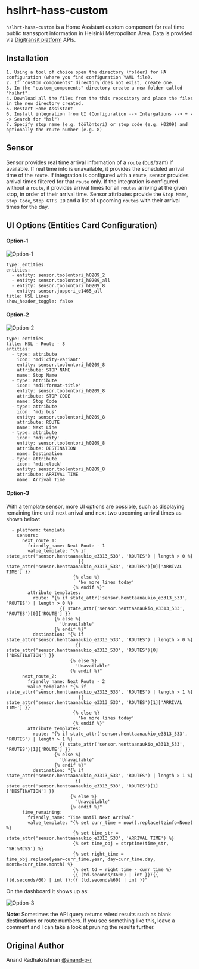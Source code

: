 # hslhrt-hass-custom
`hslhrt-hass-custom` is a Home Assistant custom component for real time public transsport information in Helsinki Metropoliton Area. Data is provided via [Digitransit platform](https://digitransit.fi/en/) APIs.

## Installation

    1. Using a tool of choice open the directory (folder) for HA configuration (where you find configuration YAML file).
    2. If "custom_components" directory does not exist, create one.
    3. In the "custom_components" directory create a new folder called "hslhrt".
    4. Download all the files from the this repository and place the files in the new directory created.
    5. Restart Home Assistant
    6. Install integration from UI (Configuration --> Intergations --> + --> Search for "hsl")
    7. Specify stop name (e.g. töölöntori) or stop code (e.g. H0209) and optionally the route number (e.g. 8) 

## Sensor

Sensor provides real time arrival information of a `route` (bus/tram) if available. If real time info is unavailable, it provides the scheduled arrival time of the `route`. If integration is configured with a `route`, sensor provides arrival times filtered for that `route` only. If the integration is configured without a `route`, it provides arrival times for all `routes` arriving at the given stop, in order of their arrival time. Sensor attributes provide the `Stop Name`, `Stop Code`, `Stop GTFS ID` and a list of upcoming `routes` with their arrival times for the day.

## UI Options (Entities Card Configuration)

#### Option-1

![Option-1](resources/images/ui-option-1.jpg?raw=true)

```
type: entities
entities:
  - entity: sensor.toolontori_h0209_2
  - entity: sensor.toolontori_h0209_all
  - entity: sensor.toolontori_h0209_8
  - entity: sensor.jupperi_e1465_all
title: HSL Lines
show_header_toggle: false
```


#### Option-2

![Option-2](resources/images/ui-option-2.jpg?raw=true)

```
type: entities
title: HSL - Route - 8
entities:
  - type: attribute
    icon: 'mdi:city-variant'
    entity: sensor.toolontori_h0209_8
    attribute: STOP NAME
    name: Stop Name
  - type: attribute
    icon: 'mdi:format-title'
    entity: sensor.toolontori_h0209_8
    attribute: STOP CODE
    name: Stop Code
  - type: attribute
    icon: 'mdi:bus'
    entity: sensor.toolontori_h0209_8
    attribute: ROUTE
    name: Next Line
  - type: attribute
    icon: 'mdi:city'
    entity: sensor.toolontori_h0209_8
    attribute: DESTINATION
    name: Destination
  - type: attribute
    icon: 'mdi:clock'
    entity: sensor.toolontori_h0209_8
    attribute: ARRIVAL TIME
    name: Arrival Time
```

#### Option-3
With a template sensor, more UI options are possible, such as displaying remaining time until next arrival and next two upcoming arrival times as shown below:

```
  - platform: template
    sensors:
      next_route_1:
        friendly_name: Next Route - 1
        value_template: "{% if state_attr('sensor.henttaanaukio_e3313_533', 'ROUTES') | length > 0 %}
                           {{ state_attr('sensor.henttaanaukio_e3313_533', 'ROUTES')[0]['ARRIVAL TIME'] }}
                         {% else %}
                           'No more lines today'
                         {% endif %}"
        attribute_templates:
          route: "{% if state_attr('sensor.henttaanaukio_e3313_533', 'ROUTES') | length > 0 %}
                    {{ state_attr('sensor.henttaanaukio_e3313_533', 'ROUTES')[0]['ROUTE'] }}
                  {% else %}
                    'Unavailable'
                  {% endif %}"
          destination: "{% if state_attr('sensor.henttaanaukio_e3313_533', 'ROUTES') | length > 0 %}
                          {{ state_attr('sensor.henttaanaukio_e3313_533', 'ROUTES')[0]['DESTINATION'] }}
                        {% else %}
                          'Unavailable'
                        {% endif %}"
      next_route_2:
        friendly_name: Next Route - 2
        value_template: "{% if state_attr('sensor.henttaanaukio_e3313_533', 'ROUTES') | length > 1 %}
                           {{ state_attr('sensor.henttaanaukio_e3313_533', 'ROUTES')[1]['ARRIVAL TIME'] }}
                         {% else %}
                           'No more lines today'
                         {% endif %}"
        attribute_templates:
          route: "{% if state_attr('sensor.henttaanaukio_e3313_533', 'ROUTES') | length > 1 %}
                    {{ state_attr('sensor.henttaanaukio_e3313_533', 'ROUTES')[1]['ROUTE'] }}
                  {% else %}
                    'Unavailable'
                  {% endif %}"
          destination: "{% if state_attr('sensor.henttaanaukio_e3313_533', 'ROUTES') | length > 1 %}
                          {{ state_attr('sensor.henttaanaukio_e3313_533', 'ROUTES')[1]['DESTINATION'] }}
                        {% else %}
                          'Unavailable'
                        {% endif %}"
      time_remaining:
        friendly_name: "Time Until Next Arrival"
        value_template: "{% set curr_time = now().replace(tzinfo=None) %}
                         {% set time_str = state_attr('sensor.henttaanaukio_e3313_533', 'ARRIVAL TIME') %}
                         {% set time_obj = strptime(time_str, '%H:%M:%S') %}
                         {% set right_time = time_obj.replace(year=curr_time.year, day=curr_time.day, month=curr_time.month) %}
                         {% set td = right_time - curr_time %}
                         {{ (td.seconds/3600) | int }}:{{ (td.seconds/60) | int }}:{{ (td.seconds%60) | int }}"
```

On the dashboard it shows up as:

![Option-3](resources/images/ui-option-3.jpg?raw=true)


**Note**: Sometimes the API query returns wierd results such as blank destinations or route numbers. If you see something like this, leave a comment and I can take a look at pruning the results further.

## Original Author
Anand Radhakrishnan [@anand-p-r](https://github.com/anand-p-r)
